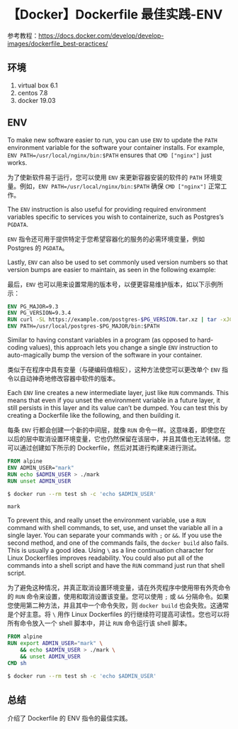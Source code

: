 # 【Docker】Dockerfile 最佳实践-ENV

参考教程：https://docs.docker.com/develop/develop-images/dockerfile_best-practices/

## 环境

1. virtual box 6.1
2. centos 7.8
3. docker 19.03

## ENV

To make new software easier to run, you can use `ENV` to update the `PATH` environment variable for the software your container installs. For example, `ENV PATH=/usr/local/nginx/bin:$PATH` ensures that `CMD ["nginx"]` just works.

为了使新软件易于运行，您可以使用 `ENV` 来更新容器安装的软件的 `PATH` 环境变量。例如，`ENV PATH=/usr/local/nginx/bin:$PATH` 确保 `CMD ["nginx"]` 正常工作。

The `ENV` instruction is also useful for providing required environment variables specific to services you wish to containerize, such as Postgres’s `PGDATA`.

`ENV` 指令还可用于提供特定于您希望容器化的服务的必需环境变量，例如 Postgres 的 `PGDATA`。

Lastly, `ENV` can also be used to set commonly used version numbers so that version bumps are easier to maintain, as seen in the following example:

最后，`ENV` 也可以用来设置常用的版本号，以便更容易维护版本，如以下示例所示：

```Dockerfile
ENV PG_MAJOR=9.3
ENV PG_VERSION=9.3.4
RUN curl -SL https://example.com/postgres-$PG_VERSION.tar.xz | tar -xJC /usr/src/postgress && …
ENV PATH=/usr/local/postgres-$PG_MAJOR/bin:$PATH
```

Similar to having constant variables in a program (as opposed to hard-coding values), this approach lets you change a single `ENV` instruction to auto-magically bump the version of the software in your container.

类似于在程序中具有变量（与硬编码值相反），这种方法使您可以更改单个 `ENV` 指令以自动神奇地修改容器中软件的版本。

Each `ENV` line creates a new intermediate layer, just like `RUN` commands. This means that even if you unset the environment variable in a future layer, it still persists in this layer and its value can’t be dumped. You can test this by creating a Dockerfile like the following, and then building it.

每条 `ENV` 行都会创建一个新的中间层，就像 `RUN` 命令一样。这意味着，即使您在以后的层中取消设置环境变量，它也仍然保留在该层中，并且其值也无法转储。您可以通过创建如下所示的 Dockerfile，然后对其进行构建来进行测试。

```Dockerfile
FROM alpine
ENV ADMIN_USER="mark"
RUN echo $ADMIN_USER > ./mark
RUN unset ADMIN_USER
```

```sh
$ docker run --rm test sh -c 'echo $ADMIN_USER'

mark
```

To prevent this, and really unset the environment variable, use a `RUN` command with shell commands, to set, use, and unset the variable all in a single layer. You can separate your commands with `;` or `&&`. If you use the second method, and one of the commands fails, the `docker build` also fails. This is usually a good idea. Using `\` as a line continuation character for Linux Dockerfiles improves readability. You could also put all of the commands into a shell script and have the `RUN` command just run that shell script.

为了避免这种情况，并真正取消设置环境变量，请在外壳程序中使用带有外壳命令的 `RUN` 命令来设置，使用和取消设置该变量。您可以使用 `;` 或 `&&` 分隔命令。如果您使用第二种方法，并且其中一个命令失败，则 `docker build` 也会失败。这通常是个好主意。将 `\` 用作 Linux Dockerfiles 的行继续符可提高可读性。您也可以将所有命令放入一个 shell 脚本中，并让 `RUN` 命令运行该 shell 脚本。

```Dockerfile
FROM alpine
RUN export ADMIN_USER="mark" \
    && echo $ADMIN_USER > ./mark \
    && unset ADMIN_USER
CMD sh
```

```sh
$ docker run --rm test sh -c 'echo $ADMIN_USER'
```

## 总结

介绍了 Dockerfile 的 ENV 指令的最佳实践。
